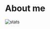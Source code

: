 # About me

![stats](http://github-profile-summary-cards.vercel.app/api/cards/profile-details?username=iNeedHelpX&theme=aura)
